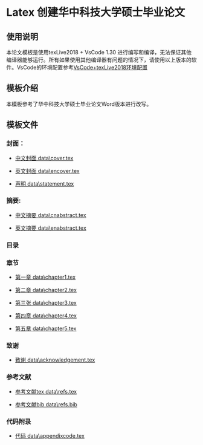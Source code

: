 # Latex 创建华中科技大学硕士毕业论文

## 使用说明

本论文模板是使用texLive2018 + VsCode 1.30 进行编写和编译，无法保证其他编译器能够运行。所有如果使用其他编译器有问题的情况下，请使用以上版本的软件。VsCode的环境配置参考[VsCode+texLive2018环境配置](VScodeconfig.md)

## 模板介绍

本模板参考了华中科技大学硕士毕业论文Word版本进行改写。

## 模板文件

### 封面：

- [中文封面 data\cover.tex](data/cover.tex)

- [英文封面 data\encover.tex](data/encover.tex)

- [声明 data\statement.tex](data/statement.tex)

### 摘要:

- [中文摘要 data\cnabstract.tex](data/cnabstract.tex)


- [英文摘要 data\enabstract.tex](data/enabstract.tex)

### 目录

### 章节

- [第一章 data\chapter1.tex](data/chapter1.tex)

- [第二章 data\chapter2.tex](data/chapter2.tex)

- [第三张 data\chapter3.tex](data/chapter3.tex)

- [第四章 data\chapter4.tex](data/chapter4.tex)

- [第五章 data\chapter5.tex](data/chapter5.tex)

### 致谢

- [致谢 data\acknowledgement.tex](data/acknowledgement.tex)

### 参考文献 

- [参考文献tex data\refs.tex](data/refs.tex)

- [参考文献bib data\refs.bib](data/refs.bib)

### 代码附录 

- [代码 data\appendixcode.tex](data/appendixcode.tex)